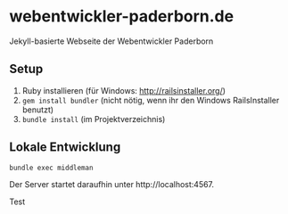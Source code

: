 webentwickler-paderborn.de
==========================

Jekyll-basierte Webseite der Webentwickler Paderborn

Setup
-----

1. Ruby installieren (für Windows: http://railsinstaller.org/)
2. `gem install bundler` 
   (nicht nötig, wenn ihr den Windows RailsInstaller benutzt)
3. `bundle install` (im Projektverzeichnis)

Lokale Entwicklung
------------------

`bundle exec middleman`

Der Server startet daraufhin unter http://localhost:4567.

Test
